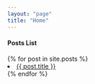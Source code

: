 ```yaml
---
layout: "page"
title: "Home"
---
```

<h4>Posts List</h4>
{% for post in site.posts %}
  <li><a href="{{ post.url }}">{{ post.title }}</a></li>
{% endfor %}